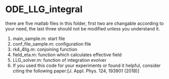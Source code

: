 # ODE_LLG_integral
there are five matlab files in this folder, first two are changable according to your need, the last three should not be modified unless you understand it.
1. main_sample.m: start file
2. conf_file_sample.m: configuration file
3. rk4_4llg.m: conjoining function
4. field_eta.m: function which calculates effective field
5. LLG_solver.m: function of integration evolver
6. If you used this code for your experiments or found it helpful, consider citing the following paper:[J. Appl. Phys. 124, 193901 (2018)]
